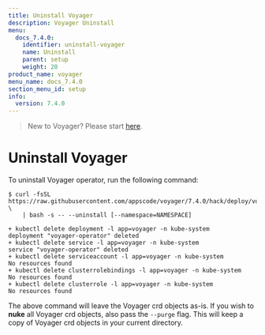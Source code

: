 ```yaml
---
title: Uninstall Voyager
description: Voyager Uninstall
menu:
  docs_7.4.0:
    identifier: uninstall-voyager
    name: Uninstall
    parent: setup
    weight: 20
product_name: voyager
menu_name: docs_7.4.0
section_menu_id: setup
info:
  version: 7.4.0
---
```


> New to Voyager? Please start [here](/docs/7.4.0/concepts/overview).

# Uninstall Voyager

To uninstall Voyager operator, run the following command:

```console
$ curl -fsSL https://raw.githubusercontent.com/appscode/voyager/7.4.0/hack/deploy/voyager.sh \
    | bash -s -- --uninstall [--namespace=NAMESPACE]

+ kubectl delete deployment -l app=voyager -n kube-system
deployment "voyager-operator" deleted
+ kubectl delete service -l app=voyager -n kube-system
service "voyager-operator" deleted
+ kubectl delete serviceaccount -l app=voyager -n kube-system
No resources found
+ kubectl delete clusterrolebindings -l app=voyager -n kube-system
No resources found
+ kubectl delete clusterrole -l app=voyager -n kube-system
No resources found
```

The above command will leave the Voyager crd objects as-is. If you wish to **nuke** all Voyager crd objects, also pass the `--purge` flag. This will keep a copy of Voyager crd objects in your current directory.
